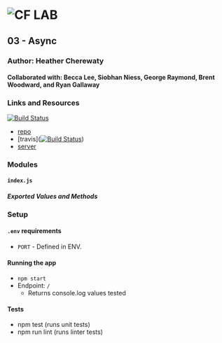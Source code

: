 ![CF](http://i.imgur.com/7v5ASc8.png) LAB
=================================================

## 03 - Async

### Author: Heather Cherewaty
#### Collaborated with: Becca Lee, Siobhan Niess, George Raymond, Brent Woodward, and Ryan Gallaway

### Links and Resources
[![Build Status](https://www.travis-ci.com/hcherewaty/02-classes-inheritance-fp.svg?branch=master)](https://www.travis-ci.com/hcherewaty/02-classes-inheritance-fp)

* [repo](https://github.com/hcherewaty/03-async)
* [travis]([![Build Status](https://www.travis-ci.com/hcherewaty/03-async.svg?branch=master)](https://www.travis-ci.com/hcherewaty/03-async))
* [server](https://hc-async-03.herokuapp.com/)

### Modules
#### `index.js`
##### Exported Values and Methods


### Setup
#### `.env` requirements
* `PORT` - Defined in ENV.

#### Running the app
* `npm start`
* Endpoint: `/`
  * Returns console.log values tested

#### Tests
* npm test (runs unit tests)
* npm run lint (runs linter tests)